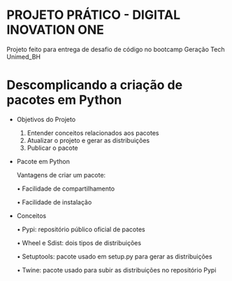 # PROJETO PRÁTICO - DIGITAL INOVATION ONE

Projeto feito para entrega de desafio de código no bootcamp Geração Tech Unimed_BH

# Descomplicando a criação de pacotes em Python

- Objetivos do Projeto

  1. Entender conceitos relacionados aos pacotes
  2. Atualizar o projeto e gerar as distribuições
  3. Publicar o pacote

- Pacote em Python
  
  Vantagens de criar um pacote:

  • Facilidade de compartilhamento

  • Facilidade de instalação


- Conceitos

  • Pypi: repositório público oficial de pacotes

  • Wheel e Sdist: dois tipos de distribuições

  • Setuptools: pacote usado em setup.py para gerar as distribuições

  • Twine: pacote usado para subir as distribuições no repositório Pypi
